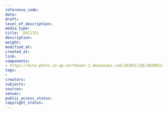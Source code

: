 ```yaml
---
reference_code: 
date: 
draft: 
level_of_description: 
media_type: 
title: _DSC1751
description: 
weight: 
modified_at: 
created_at: 
link: 
components:
- https://kctu-photo.s3.ap-northeast-2.amazonaws.com/2020년/2월/20200212_죽음을+멈추는+2.22+희망버스+출발+기자회견/_DSC1751.jpg
tags:
- 
creators: 
subjects: 
sources: 
venues: 
public_access_status: 
copyright_status: 
---
```

